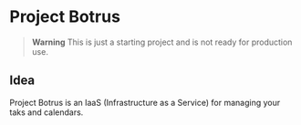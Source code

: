 # Project Botrus

> **Warning**
> This is just a starting project and is not ready for production use.

## Idea

Project Botrus is an IaaS (Infrastructure as a Service) for managing your taks and calendars.
